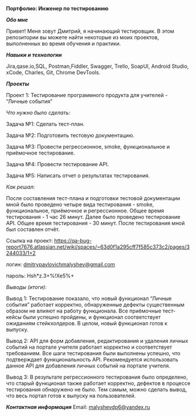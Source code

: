 **Портфолио:  Инженер по тестированию**

_**Обо мне**_

Привет! Меня зовут Дмитрий, я начинающий тестировщик.
В этом репозитории вы можете найти некоторые из моих проектов, выполненных во время обучения и практики.

_**Навыки и технологии**_

Jira,qase.io,SQL, Postman,Fiddler, Swagger, Trello,
SoapUI, Android Studio, xCode, Charles, Git, Chrome DevTools.

_**Проекты**_

Проект 1:  Тестирование программного продукта для учителей - “Личные события”

_Что нужно было сделать:_

Задача №1: Сделать тест-план.

Задача №2: Подготовить тестовую документацию.

Задача №3: Провести регрессионное, smoke, функциональное и приёмочное тестирование.

Задача №4: Провести тестирование API.

Задача №5: Написать отчет о результатах тестирования.


_Как решал:_

После составления тест-плана и подготовки тестовой документации мной было проведено четыре вида тестирования - smoke, функциональное, приёмочное и регрессионное. Общее время тестирования - 1 час 26 минут. Далее было проведено тестирование API. Общее время тестирования - 30 минут. После тестирования мной был составлен отчёт.

Ссылка на проект: https://qa-bug-report7676.atlassian.net/wiki/spaces/~63d0f1a295cff7f585c373c2/pages/3244033/1+2

логин: dmitrypavlovichmalyshev@gmail.com

пароль: Hsh*z.3+%!Xe5%+

_Выводы (итоги):_

Вывод 1: Тестирование показало, что новый функционал “Личные события” работает корректно, обнаруженные дефекты существенным образом не влияют на работу функционала. Все приёмочные тест-кейсы были успешно пройдены, и функционал соответствует ожиданиям стейкхолдеров. В целом, новый функционал готов к выпуску.

Вывод 2: API для форм добавления, редактирования и удаления личных событий на портале учителя работает корректно и соответствует требованиям. Все шаги тестирования были выполнены успешно, что подтверждает функциональность API. Рекомендуется использовать данное API для добавления личных событий на портале учителя.

Вывод 3: В результате регрессионного тестирования было определено, что старый функционал также работает корректно, дефектов в процессе тестирования обнаружено не было. Тем самым, можно сделать вывод, что весь портал готов к выпуску на пользователей.

_**Контактная информация**_
Email:  malyshevdp6@yandex.ru
